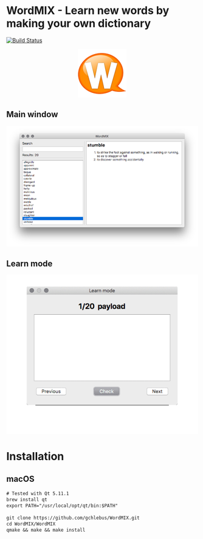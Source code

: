 # WordMIX - Learn new words by making your own dictionary
[![Build Status](https://travis-ci.com/gchlebus/WordMIX.svg?branch=master)](https://travis-ci.com/gchlebus/WordMIX)

<p align="center">
  <img src ="Logo.png" />
</p>

## Main window

![MainWindow](MainWindow.png)

## Learn mode

<p align="center">
  <img src ="LearnMode.gif" />
</p>

# Installation

## macOS

```
# Tested with Qt 5.11.1
brew install qt
export PATH="/usr/local/opt/qt/bin:$PATH"

git clone https://github.com/gchlebus/WordMIX.git
cd WordMIX/WordMIX
qmake && make && make install
```

